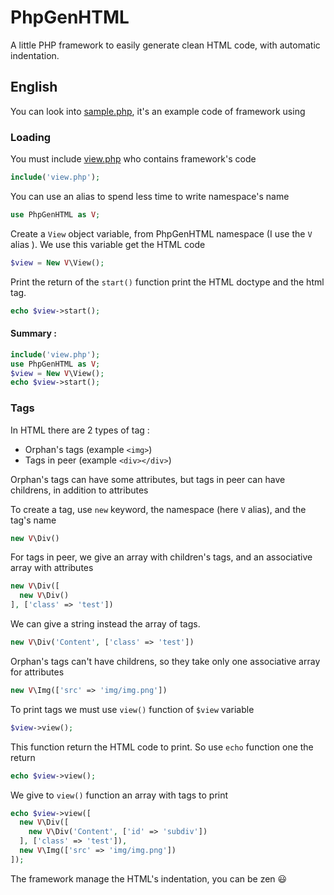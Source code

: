 # PhpGenHTML
A little PHP framework to easily generate clean HTML code, with automatic indentation.

## English

You can look into [sample.php](https://github.com/Drulac/PhpGenHTML/blob/master/sample.php), it's an example code of framework using

### Loading
You must include [view.php](https://github.com/Drulac/PhpGenHTML/blob/master/view.php) who contains framework's code
```php
include('view.php');
```
You can use an alias to spend less time to write namespace's name
```php
use PhpGenHTML as V;
```
Create a `View` object variable, from PhpGenHTML namespace (I use the `V` alias ). We use this variable get the HTML code
```php
$view = New V\View();
```
Print the return of the `start()` function print the HTML doctype and the html tag.
```php
echo $view->start();
```

#### Summary :
```php
include('view.php');
use PhpGenHTML as V;
$view = New V\View();
echo $view->start();
```

### Tags

In HTML there are 2 types of tag :
 - Orphan's tags (example `<img>`)
 - Tags in peer (example `<div></div>`)

Orphan's tags can have some attributes, but tags in peer can have childrens, in addition to attributes

To create a tag, use `new` keyword, the namespace (here `V` alias), and the tag's name
```php
new V\Div()
```
For tags in peer, we give an array with children's tags, and an associative array with attributes
```php
new V\Div([
  new V\Div()
], ['class' => 'test'])
```
We can give a string instead the array of tags.
```php
new V\Div('Content', ['class' => 'test'])
```
Orphan's tags can't have childrens, so they take only one associative array for attributes
```php
new V\Img(['src' => 'img/img.png'])
```

To print tags we must use `view()` function of `$view` variable
```php
$view->view();
```
This function return the HTML code to print. So use `echo` function one the return
```php
echo $view->view();
```
We give to `view()` function an array with tags to print
```php
echo $view->view([
  new V\Div([
    new V\Div('Content', ['id' => 'subdiv'])
  ], ['class' => 'test']),
  new V\Img(['src' => 'img/img.png'])
]);
```
The framework manage the HTML's indentation, you can be zen :smiley:
